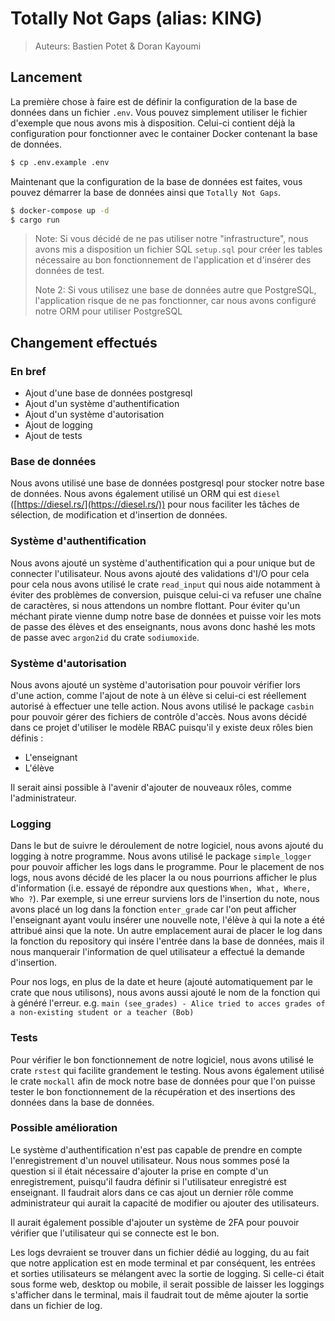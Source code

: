 # Totally Not Gaps (alias: KING)
> Auteurs: Bastien Potet & Doran Kayoumi

## Lancement
La première chose à faire est de définir la configuration de la base de données dans un fichier `.env`. Vous pouvez simplement utiliser le fichier d'exemple que nous avons mis à disposition. Celui-ci contient déjà la configuration pour fonctionner avec le container Docker contenant la base de données.
```bash
$ cp .env.example .env
```

Maintenant que la configuration de la base de données est faites, vous pouvez démarrer la base de données ainsi que `Totally Not Gaps`.
```bash
$ docker-compose up -d
$ cargo run
```
> Note: Si vous décidé de ne pas utiliser notre "infrastructure", nous avons mis a disposition un fichier SQL `setup.sql` pour créer les tables nécessaire au bon fonctionnement de l'application et d'insérer des données de test.
> 
> Note 2: Si vous utilisez une base de données autre que PostgreSQL, l'application risque de ne pas fonctionner, car nous avons configuré notre ORM pour utiliser PostgreSQL

## Changement effectués

### En bref

- Ajout d'une base de données postgresql
- Ajout d'un système d'authentification
- Ajout d'un système d'autorisation
- Ajout de logging
- Ajout de tests

### Base de données

Nous avons utilisé une base de données postgresql pour stocker notre base de données. Nous avons également utilisé un
ORM qui est ```diesel``` ([https://diesel.rs/](https://diesel.rs/)) pour nous faciliter les tâches de sélection, de
modification et d'insertion de données.

### Système d'authentification

Nous avons ajouté un système d'authentification qui a pour unique but de connecter l'utilisateur. Nous avons ajouté
des validations d'I/O pour cela pour cela nous avons utilisé le crate ```read_input``` qui nous aide notamment à éviter 
des problèmes de conversion, puisque celui-ci va refuser une chaîne de caractères, si nous attendons un nombre 
flottant. Pour éviter qu'un méchant pirate vienne dump notre base de données et puisse voir les mots de passe des
élèves et des enseignants, nous avons donc hashé les mots de passe avec `argon2id` du crate `sodiumoxide`.


### Système d'autorisation

Nous avons ajouté un système d'autorisation pour pouvoir vérifier lors d'une action, comme l'ajout de note à un élève
si celui-ci est réellement autorisé à effectuer une telle action. Nous avons utilisé le package ```casbin``` pour
pouvoir gérer des fichiers de contrôle d'accès. Nous avons décidé dans ce projet d'utiliser le modèle RBAC puisqu'il y
existe deux rôles bien définis :

- L'enseignant
- L'élève

Il serait ainsi possible à l'avenir d'ajouter de nouveaux rôles, comme l'administrateur. 

### Logging

Dans le but de suivre le déroulement de notre logiciel, nous avons ajouté du logging à notre programme. Nous avons
utilisé le package ```simple_logger``` pour pouvoir afficher les logs dans le programme. Pour le placement de nos logs, nous avons décidé de les placer la ou nous pourrions afficher le plus d'information (i.e. essayé de répondre aux questions `When, What, Where, Who ?`). Par exemple, si une erreur surviens lors de l'insertion du note, nous avons placé un log 
dans la fonction `enter_grade` car l'on peut afficher l'enseignant ayant voulu insérer une nouvelle note, l'élève à qui la note a été attribué ainsi que la note. Un autre emplacement aurai de placer le log dans la fonction du repository qui insére l'entrée dans la base de données, mais il nous manquerair l'information de quel utilisateur a effectué la demande d'insertion.

Pour nos logs, en plus de la date et heure (ajouté automatiquement par le crate que nous utilisons), nous avons aussi ajouté le nom de la fonction qui à généré l'erreur.
e.g. `main (see_grades) - Alice tried to acces grades of a non-existing student or a teacher (Bob)`

### Tests

Pour vérifier le bon fonctionnement de notre logiciel, nous avons utilisé le crate ```rstest``` qui facilite grandement
le testing. Nous avons également utilisé le crate `mockall` afin de mock notre base de données pour que l'on puisse tester le bon fonctionnement de la récupération et des
insertions des données dans la base de données.

### Possible amélioration

Le système d'authentification n'est pas capable de prendre en compte l'enregistrement d'un nouvel
utilisateur. Nous nous sommes posé la question si il était nécessaire d'ajouter la prise en compte d'un enregistrement,
puisqu'il faudra définir si l'utilisateur enregistré est enseignant. Il faudrait alors dans ce cas ajout un dernier
rôle comme administrateur qui aurait la capacité de modifier ou ajouter des utilisateurs.

Il aurait également possible d'ajouter un système de 2FA pour pouvoir vérifier que l'utilisateur qui se connecte est
le bon.

Les logs devraient se trouver dans un fichier dédié au logging, du au fait que notre application est en mode terminal et
par conséquent, les entrées et sorties utilisateurs se mélangent avec la sortie de logging. Si
celle-ci était sous forme web, desktop ou mobile, il serait possible de laisser les loggings s'afficher dans le terminal,
mais il faudrait tout de même ajouter la sortie dans un fichier de log.
